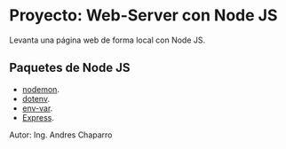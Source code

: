 # Proyecto: Web-Server con Node JS

Levanta una página web de forma local con Node JS.

## Paquetes de Node JS

- [nodemon](https://www.npmjs.com/package/nodemon).
- [dotenv](https://www.npmjs.com/package/dotenv).
- [env-var](https://www.npmjs.com/package/env-var).
- [Express](https://expressjs.com/en/5x/api.html).

Autor: Ing. Andres Chaparro